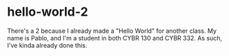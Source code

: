 # hello-world-2
There's a 2 because I already made a "Hello World" for another class.
My name is Pablo, and I'm a student in both CYBR 130 and CYBR 332. As such, I've kinda already done this.
